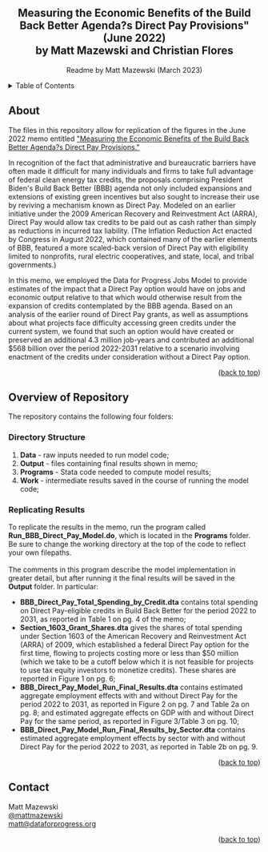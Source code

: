 <!-- Improved compatibility of back to top link: See: https://github.com/othneildrew/Best-README-Template/pull/73 -->
<a name="readme-top"></a>
<!--
*** Thanks for checking out the Best-README-Template. If you have a suggestion
*** that would make this better, please fork the repo and create a pull request
*** or simply open an issue with the tag "enhancement".
*** Don't forget to give the project a star!
*** Thanks again! Now go create something AMAZING! :D
-->



<!-- PROJECT SHIELDS -->
<!--
*** I'm using markdown "reference style" links for readability.
*** Reference links are enclosed in brackets [ ] instead of parentheses ( ).
*** See the bottom of this document for the declaration of the reference variables
*** for contributors-url, forks-url, etc. This is an optional, concise syntax you may use.
*** https://www.markdownguide.org/basic-syntax/#reference-style-links
-->

<h2 align="center">Measuring the Economic Benefits of the Build Back Better Agenda?s Direct Pay Provisions" (June 2022) <br /> by Matt Mazewski and Christian Flores</h2>
  <p align="center">
    Readme by Matt Mazewski (March 2023)
    <br />
  </p>
</div>



<!-- TABLE OF CONTENTS -->
<details>
  <summary>Table of Contents</summary>
  <ol>
    <li>
      <a href="#about-the-project">About</a>
    </li>
    <li>
      <a href="#overview-of-repository">Overview of Repository</a>
      <ul>
        <li><a href="#directory-structure">Directory Structure</a></li>
        <li><a href="#replicating-results">Replicating Results</a></li>
      </ul>
    </li>
    <li><a href="#contact">Contact</a></li>
  </ol>
</details>



<!-- ABOUT -->
## About

The files in this repository allow for replication of the figures in the June 2022 memo entitled ["Measuring the Economic Benefits
of the Build Back Better Agenda?s Direct Pay Provisions."](https://www.filesforprogress.org/memos/MEMO_DirectPay2.pdf) 

In recognition of the fact that administrative and bureaucratic barriers have often made it difficult for many individuals and firms to take full advantage of federal clean energy tax credits, the proposals comprising President Biden's Build Back Better (BBB) agenda not only included expansions and extensions of existing green incentives but also sought to increase their use by reviving a mechanism known as Direct Pay. Modeled on an earlier initiative under the 2009 American Recovery and Reinvestment Act (ARRA), Direct Pay would allow tax credits to be paid out as cash rather than simply as reductions
in incurred tax liability. (The Inflation Reduction Act enacted by Congress in August 2022, which contained many of the earlier elements of BBB, featured a more scaled-back version of Direct Pay with eligibility limited to nonprofits, rural electric cooperatives, and state, local, and tribal governments.)

In this memo, we employed the Data for Progress Jobs Model to provide estimates of the impact that a Direct Pay option would have on jobs and economic output relative to that which would otherwise result from the expansion of credits contemplated by the BBB agenda. Based on an analysis of the earlier round of Direct Pay grants, as well as assumptions about what projects face difficulty accessing green credits under the current system, we found that such an option would have created or preserved an additional 4.3 million job-years and contributed an additional $568 billion over the period 2022-2031 relative to a scenario involving enactment of the credits under consideration without a Direct Pay option.

<p align="right">(<a href="#readme-top">back to top</a>)</p>


<!-- Overview of Repository -->
## Overview of Repository

The repository contains the following four folders:

### Directory Structure

1. **Data** - raw inputs needed to run model code;
2. **Output** - files containing final results shown in memo;
3. **Programs** - Stata code needed to compute model results; 
4. **Work** - intermediate results saved in the course of running the model code;


### Replicating Results

To replicate the results in the memo, run the program called **Run_BBB_Direct_Pay_Model.do**, which is located in the **Programs** folder. Be sure to change the working directory at the top of the code to reflect your own filepaths.
<br /> <br />
The comments in this program describe the model implementation in greater detail, but after running it the final results will be saved in the **Output** folder. In particular:

- **BBB_Direct_Pay_Total_Spending_by_Credit.dta** contains total spending on Direct Pay-eligible credits in Build Back Better for the period 2022 to 2031, as reported in Table 1 on pg. 4 of the memo;
- **Section_1603_Grant_Shares.dta** gives the shares of total spending under Section 1603 of the American Recovery and Reinvestment Act (ARRA) of 2009, which established a federal Direct Pay option for the first time, flowing to projects costing more or less than \$50 million (which we take to be a cutoff below which it is not feasible for projects to use tax equity investors to monetize credits). These shares are reported in Figure 1 on pg. 6; 
- **BBB_Direct_Pay_Model_Run_Final_Results.dta** contains estimated aggregate employment effects with and without Direct Pay for the period 2022 to 2031, as reported in Figure 2 on pg. 7 and Table 2a on pg. 8; and estimated aggregate effects on GDP with and without Direct Pay for the same period, as reported in Figure 3/Table 3 on pg. 10;
- **BBB_Direct_Pay_Model_Run_Final_Results_by_Sector.dta** contains estimated aggregate employment effects by sector with and without Direct Pay for the period 2022 to 2031, as reported in Table 2b on pg. 9.

<p align="right">(<a href="#readme-top">back to top</a>)</p>


<!-- CONTACT -->
## Contact

Matt Mazewski 
<br />
[@mattmazewski](https://twitter.com/twitter_handle)
<br />
matt@dataforprogress.org

<p align="right">(<a href="#readme-top">back to top</a>)</p>


<!-- MARKDOWN LINKS & IMAGES -->
<!-- https://www.markdownguide.org/basic-syntax/#reference-style-links -->
[contributors-shield]: https://img.shields.io/github/contributors/github_username/repo_name.svg?style=for-the-badge
[contributors-url]: https://github.com/github_username/repo_name/graphs/contributors
[forks-shield]: https://img.shields.io/github/forks/github_username/repo_name.svg?style=for-the-badge
[forks-url]: https://github.com/github_username/repo_name/network/members
[stars-shield]: https://img.shields.io/github/stars/github_username/repo_name.svg?style=for-the-badge
[stars-url]: https://github.com/github_username/repo_name/stargazers
[issues-shield]: https://img.shields.io/github/issues/github_username/repo_name.svg?style=for-the-badge
[issues-url]: https://github.com/github_username/repo_name/issues
[license-shield]: https://img.shields.io/github/license/github_username/repo_name.svg?style=for-the-badge
[license-url]: https://github.com/github_username/repo_name/blob/master/LICENSE.txt
[linkedin-shield]: https://img.shields.io/badge/-LinkedIn-black.svg?style=for-the-badge&logo=linkedin&colorB=555
[linkedin-url]: https://linkedin.com/in/linkedin_username
[product-screenshot]: images/screenshot.png
[Next.js]: https://img.shields.io/badge/next.js-000000?style=for-the-badge&logo=nextdotjs&logoColor=white
[Next-url]: https://nextjs.org/
[React.js]: https://img.shields.io/badge/React-20232A?style=for-the-badge&logo=react&logoColor=61DAFB
[React-url]: https://reactjs.org/
[Vue.js]: https://img.shields.io/badge/Vue.js-35495E?style=for-the-badge&logo=vuedotjs&logoColor=4FC08D
[Vue-url]: https://vuejs.org/
[Angular.io]: https://img.shields.io/badge/Angular-DD0031?style=for-the-badge&logo=angular&logoColor=white
[Angular-url]: https://angular.io/
[Svelte.dev]: https://img.shields.io/badge/Svelte-4A4A55?style=for-the-badge&logo=svelte&logoColor=FF3E00
[Svelte-url]: https://svelte.dev/
[Laravel.com]: https://img.shields.io/badge/Laravel-FF2D20?style=for-the-badge&logo=laravel&logoColor=white
[Laravel-url]: https://laravel.com
[Bootstrap.com]: https://img.shields.io/badge/Bootstrap-563D7C?style=for-the-badge&logo=bootstrap&logoColor=white
[Bootstrap-url]: https://getbootstrap.com
[JQuery.com]: https://img.shields.io/badge/jQuery-0769AD?style=for-the-badge&logo=jquery&logoColor=white
[JQuery-url]: https://jquery.com 
